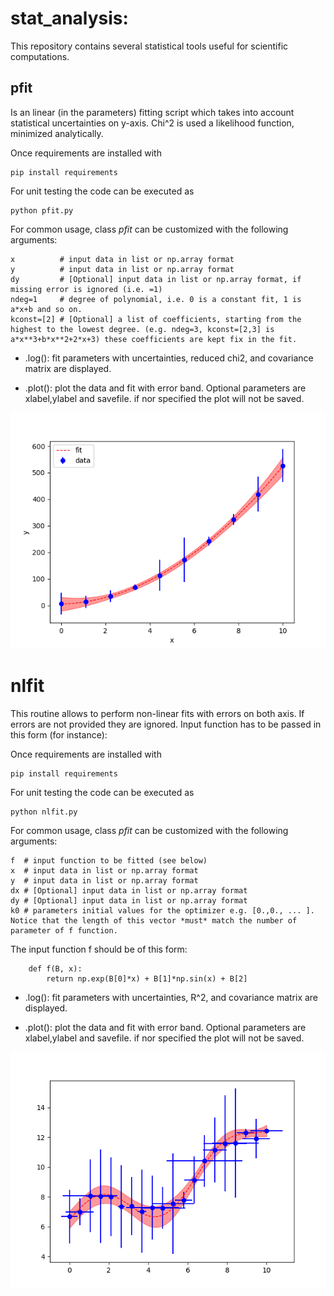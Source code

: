 # stat_analysis:
This repository contains several statistical tools useful for scientific computations. 

## pfit
Is an linear (in the parameters) fitting script which takes into account statistical uncertainties on y-axis. Chi^2 is used a likelihood function, minimized analytically. 

Once requirements are installed with 

~~~
pip install requirements
~~~

For unit testing the code can be executed as 
~~~
python pfit.py 
~~~

For common usage, class _pfit_ can be customized with the following arguments:

~~~
x          # input data in list or np.array format 
y          # input data in list or np.array format
dy         # [Optional] input data in list or np.array format, if missing error is ignored (i.e. =1)
ndeg=1     # degree of polynomial, i.e. 0 is a constant fit, 1 is a*x+b and so on.
kconst=[2] # [Optional] a list of coefficients, starting from the highest to the lowest degree. (e.g. ndeg=3, kconst=[2,3] is a*x**3+b*x**2+2*x+3) these coefficients are kept fix in the fit. 
~~~

* .log(): fit parameters with uncertainties, reduced chi2, and covariance matrix are displayed. 

* .plot(): plot the data and fit with error band. Optional parameters are xlabel,ylabel and savefile. if nor specified the plot will not be saved. 

![alt text](https://github.com/pretidav/stat_analysis/raw/main/fig/quad.png)


# nlfit

This routine allows to perform non-linear fits with errors on both axis. If errors are not provided they are ignored. 
Input function has to be passed in this form (for instance): 

Once requirements are installed with
~~~
pip install requirements
~~~

For unit testing the code can be executed as

~~~
python nlfit.py 
~~~

For common usage, class _pfit_ can be customized with the following arguments:
~~~
f  # input function to be fitted (see below) 
x  # input data in list or np.array format
y  # input data in list or np.array format
dx # [Optional] input data in list or np.array format
dy # [Optional] input data in list or np.array format
k0 # parameters initial values for the optimizer e.g. [0.,0., ... ]. Notice that the length of this vector *must* match the number of parameter of f function.  
~~~

The input function f should be of this form: 
~~~
    def f(B, x):
        return np.exp(B[0]*x) + B[1]*np.sin(x) + B[2] 
~~~


* .log(): fit parameters with uncertainties, R^2, and covariance matrix are displayed. 

* .plot(): plot the data and fit with error band. Optional parameters are xlabel,ylabel and savefile. if nor specified the plot will not be saved. 

![alt text](https://github.com/pretidav/stat_analysis/raw/main/fig/nonlin.png)
